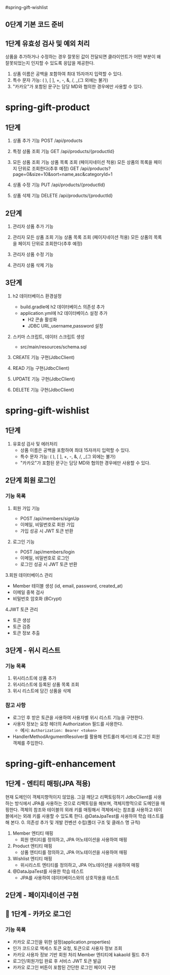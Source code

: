 #spring-gift-wishlist
## 0단계 기본 코드 준비
## 1단계 유효성 검사 및 예외 처리
상품을 추가하거나 수정하는 경우
잘못된 값이 전달되면 클라이언트가 어떤 부분이 왜 잘못되었는지 인지할 수 있도록 응답을 제공한다.

1. 상품 이름은 공백을 포함하여 최대 15자까지 입력할 수 있다.
2. 특수 문자 가능: ( ), [ ], +, -, &, /, _(그 외에는 불가)
3. "카카오"가 포함된 문구는 담당 MD와 협의한 경우에만 사용할 수 있다.

# spring-gift-product
## 1단계

1. 상품 추가 기능
POST /api/products

2. 특정 상품 조회 기능
GET /api/products/{productId}

3. 모든 상품 조회 기능
상품 목록 조회 (페이지네이션 적용)	모든 상품의 목록을 페이지 단위로 조회한다(추후 예정)
GET	/api/products?page=0&size=10&sort=name,asc&categoryId=1	

4. 상품 수정 기능
PUT	/api/products/{productId}

5. 상품 삭제 기능
DELETE /api/products/{productId}

## 2단계

1. 관리자 상품 추가 기능

2. 관리자 모든 상품 조회 기능
상품 목록 조회 (페이지네이션 적용)	모든 상품의 목록을 페이지 단위로 조회한다(추후 예정)

3. 관리자 상품 수정 기능

4. 관리자 상품 삭제 기능

## 3단계

1. h2 데이터베이스 환경설정

    - build.gradle에 h2 데이터베이스 의존성 추가
    - application.yml에 h2 데이터베이스 설정 추가
      - H2 콘솔 활성화
      - JDBC URL,username,password 설정

2. 스키마 스크립트, 데이터 스크립트 생성

    - src/main/resources/schema.sql

3. CREATE 기능 구현(JdbcClient)

4. READ 기능 구현(JdbcClient)

5. UPDATE 기능 구현(JdbcClient)

6. DELETE 기능 구현(JdbcClient)

# spring-gift-wishlist

## 1단계

1. 유효성 검사 및 에러처리
   - 상품 이름은 공백을 포함하여 최대 15자까지 입력할 수 있다.
   - 특수 문자 가능: ( ), [ ], +, -, &, /, _(그 외에는 불가)
   - "카카오"가 포함된 문구는 담당 MD와 협의한 경우에만 사용할 수 있다.


## 2단계 회원 로그인

### 기능 목록
1. 회원 가입 기능
   - POST /api/members/signUp
   - 이메일, 비밀번호로 회원 가입
   - 가입 성공 시 JWT 토큰 반환

2. 로그인 기능
   - POST /api/members/login
   - 이메일, 비밀번호로 로그인
   - 로그인 성공 시 JWT 토큰 반환

3.회원 데이터베이스 관리
   - Member 테이블 생성 (id, email, password, created_at)
   - 이메일 중복 검사
   - 비밀번호 암호화 (BCrypt)

4.JWT 토큰 관리
   - 토큰 생성
   - 토큰 검증
   - 토큰 정보 추출

## 3단계 - 위시 리스트

### 기능 목록
1. 위시리스트에 상품 추가
2. 위시리스트에 등록된 상품 목록 조회
3. 위시 리스트에 담긴 상품을 삭제

### 참고 사항
- 로그인 후 받은 토큰을 사용하여 사용자별 위시 리스트 기능을 구현한다.
- 사용자 정보는 요청 헤더의 Authorization 필드를 사용한다.
   - 예시: `Authorization: Bearer <token>`
- HandlerMethodArgumentResolver를 활용해 컨트롤러 메서드에 로그인 회원 객체를 주입한다.

# spring-gift-enhancement

## 1단계 - 엔티티 매핑(JPA 적용)

현재 도메인이 객체지향적이지 않았음. 그걸 깨닫고 리팩토링하기
JdbcClient를 사용하는 방식에서 JPA를 사용하는 것으로 리팩토링을 해보며, 객체지향적으로 도메인을 매핑한다.
객체의 참조와 테이블의 외래 키를 매핑해서 객체에서는 참조를 사용하고 테이블에서는 외래 키를 사용할 수 있도록 한다.
@DataJpaTest를 사용하여 학습 테스트를 해 본다.
0. 의존성 추가 및 개발 컨벤션 수립(폴더 구조 및 클래스 명 규칙)

1. Member 엔티티 매핑
   - 회원 엔티티를 정의하고, JPA 어노테이션을 사용하여 매핑
2. Product 엔티티 매핑
   - 상품 엔티티를 정의하고, JPA 어노테이션을 사용하여 매핑
3. Wishlist 엔티티 매핑
   - 위시리스트 엔티티를 정의하고, JPA 어노테이션을 사용하여 매핑
4. @DataJpaTest를 사용한 학습 테스트
   - JPA를 사용하여 데이터베이스와의 상호작용을 테스트

## 2단계 - 페이지네이션 구현

## 🚀 1단계 - 카카오 로그인

### 기능 목록
  - 카카오 로그인을 위한 설정(application.properties)
  - 인가 코드으로 액세스 토큰 요청, 토큰으로 사용자 정보 조회
  - 카카오 사용자 정보 기반 회원 처리
    Member 엔티티에 kakaoId 필드 추가
  - 로그인/회원가입 완료 후 서비스 JWT 토큰 발급
- 카카오 로그인 버튼이 포함된 간단한 로그인 페이지 구현
